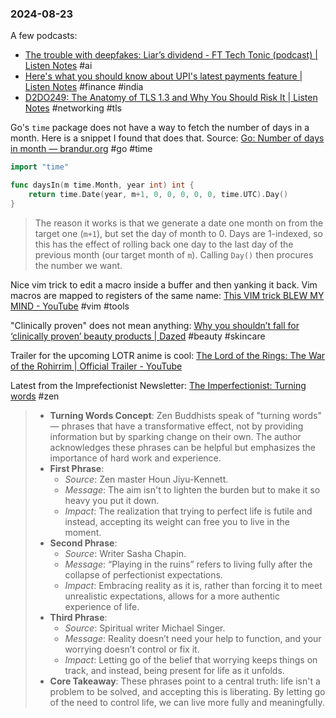 ### 2024-08-23

A few podcasts:
* [The trouble with deepfakes: Liar’s dividend - FT Tech Tonic (podcast) | Listen Notes](https://lnns.co/rHU3qskycWV) #ai 
* [Here's what you should know about UPI's latest payments feature | Listen Notes](https://lnns.co/2O73yHzaFKN) #finance #india 
* [D2DO249: The Anatomy of TLS 1.3 and Why You Should Risk It | Listen Notes](https://lnns.co/zuCSxf4-3M5) #networking #tls

Go's `time` package does not have a way to fetch the number of days in a month. Here is a snippet I found that does that. Source: [Go: Number of days in month — brandur.org](https://brandur.org/fragments/go-days-in-month) #go #time

```go
import "time"

func daysIn(m time.Month, year int) int {
    return time.Date(year, m+1, 0, 0, 0, 0, 0, time.UTC).Day()
}
```

> The reason it works is that we generate a date one month on from the target one (`m+1`), but set the day of month to 0. Days are 1-indexed, so this has the effect of rolling back one day to the last day of the previous month (our target month of `m`). Calling `Day()` then procures the number we want.

Nice vim trick to edit a macro inside a buffer and then yanking it back. Vim macros are mapped to registers of the same name: [This VIM trick BLEW MY MIND - YouTube](https://www.youtube.com/watch?v=bTmEqmtr_6I) #vim #tools

"Clinically proven" does not mean anything: [Why you shouldn’t fall for ‘clinically proven’ beauty products | Dazed](https://www.dazeddigital.com/beauty/article/64423/1/don-t-make-the-mistake-of-falling-for-clinically-proven-beauty-products) #beauty #skincare

Trailer for the upcoming LOTR anime is cool: [The Lord of the Rings: The War of the Rohirrim | Official Trailer - YouTube](https://www.youtube.com/watch?v=gCUg6Td5fgQ)


Latest from the Imprefectionist Newsletter: [The Imperfectionist: Turning words](https://ckarchive.com/b/8kuqhoh0rwq26s3n66mnqfk9o2999h3) #zen

> - **Turning Words Concept**: Zen Buddhists speak of "turning words" — phrases that have a transformative effect, not by providing information but by sparking change on their own. The author acknowledges these phrases can be helpful but emphasizes the importance of hard work and experience.
> - **First Phrase**:
>     - _Source_: Zen master Houn Jiyu-Kennett.
>     - _Message_: The aim isn't to lighten the burden but to make it so heavy you put it down.
>     - _Impact_: The realization that trying to perfect life is futile and instead, accepting its weight can free you to live in the moment.
> - **Second Phrase**:
>     - _Source_: Writer Sasha Chapin.
>     - _Message_: “Playing in the ruins” refers to living fully after the collapse of perfectionist expectations.
>     - _Impact_: Embracing reality as it is, rather than forcing it to meet unrealistic expectations, allows for a more authentic experience of life.
> - **Third Phrase**:
>     - _Source_: Spiritual writer Michael Singer.
>     - _Message_: Reality doesn’t need your help to function, and your worrying doesn’t control or fix it.
>     - _Impact_: Letting go of the belief that worrying keeps things on track, and instead, being present for life as it unfolds.
> - **Core Takeaway**: These phrases point to a central truth: life isn't a problem to be solved, and accepting this is liberating. By letting go of the need to control life, we can live more fully and meaningfully.